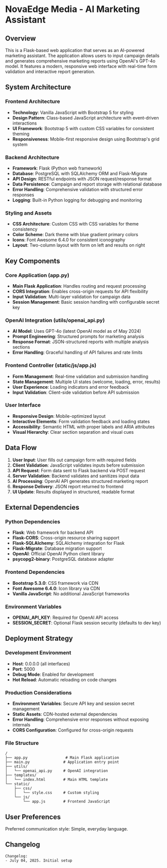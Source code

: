 # NovaEdge Media - AI Marketing Assistant

## Overview

This is a Flask-based web application that serves as an AI-powered marketing assistant. The application allows users to input campaign details and generates comprehensive marketing reports using OpenAI's GPT-4o model. It features a modern, responsive web interface with real-time form validation and interactive report generation.

## System Architecture

### Frontend Architecture
- **Technology**: Vanilla JavaScript with Bootstrap 5 for styling
- **Design Pattern**: Class-based JavaScript architecture with event-driven interactions
- **UI Framework**: Bootstrap 5 with custom CSS variables for consistent theming
- **Responsiveness**: Mobile-first responsive design using Bootstrap's grid system

### Backend Architecture
- **Framework**: Flask (Python web framework)
- **Database**: PostgreSQL with SQLAlchemy ORM and Flask-Migrate
- **API Design**: RESTful endpoints with JSON request/response format
- **Data Persistence**: Campaign and report storage with relational database
- **Error Handling**: Comprehensive validation with structured error responses
- **Logging**: Built-in Python logging for debugging and monitoring

### Styling and Assets
- **CSS Architecture**: Custom CSS with CSS variables for theme consistency
- **Color Scheme**: Dark theme with blue gradient primary colors
- **Icons**: Font Awesome 6.4.0 for consistent iconography
- **Layout**: Two-column layout with form on left and results on right

## Key Components

### Core Application (app.py)
- **Main Flask Application**: Handles routing and request processing
- **CORS Integration**: Enables cross-origin requests for API flexibility
- **Input Validation**: Multi-layer validation for campaign data
- **Session Management**: Basic session handling with configurable secret key

### OpenAI Integration (utils/openai_api.py)
- **AI Model**: Uses GPT-4o (latest OpenAI model as of May 2024)
- **Prompt Engineering**: Structured prompts for marketing analysis
- **Response Format**: JSON-structured reports with multiple analysis sections
- **Error Handling**: Graceful handling of API failures and rate limits

### Frontend Controller (static/js/app.js)
- **Form Management**: Real-time validation and submission handling
- **State Management**: Multiple UI states (welcome, loading, error, results)
- **User Experience**: Loading indicators and error feedback
- **Input Validation**: Client-side validation before API submission

### User Interface
- **Responsive Design**: Mobile-optimized layout
- **Interactive Elements**: Form validation feedback and loading states
- **Accessibility**: Semantic HTML with proper labels and ARIA attributes
- **Visual Hierarchy**: Clear section separation and visual cues

## Data Flow

1. **User Input**: User fills out campaign form with required fields
2. **Client Validation**: JavaScript validates inputs before submission
3. **API Request**: Form data sent to Flask backend via POST request
4. **Server Validation**: Backend validates and sanitizes input data
5. **AI Processing**: OpenAI API generates structured marketing report
6. **Response Delivery**: JSON report returned to frontend
7. **UI Update**: Results displayed in structured, readable format

## External Dependencies

### Python Dependencies
- **Flask**: Web framework for backend API
- **Flask-CORS**: Cross-origin resource sharing support
- **Flask-SQLAlchemy**: SQLAlchemy integration for Flask
- **Flask-Migrate**: Database migration support
- **OpenAI**: Official OpenAI Python client library
- **psycopg2-binary**: PostgreSQL database adapter

### Frontend Dependencies
- **Bootstrap 5.3.0**: CSS framework via CDN
- **Font Awesome 6.4.0**: Icon library via CDN
- **Vanilla JavaScript**: No additional JavaScript frameworks

### Environment Variables
- **OPENAI_API_KEY**: Required for OpenAI API access
- **SESSION_SECRET**: Optional Flask session security (defaults to dev key)

## Deployment Strategy

### Development Environment
- **Host**: 0.0.0.0 (all interfaces)
- **Port**: 5000
- **Debug Mode**: Enabled for development
- **Hot Reload**: Automatic reloading on code changes

### Production Considerations
- **Environment Variables**: Secure API key and session secret management
- **Static Assets**: CDN-hosted external dependencies
- **Error Handling**: Comprehensive error responses without exposing internals
- **CORS Configuration**: Configured for cross-origin requests

### File Structure
```
/
├── app.py                 # Main Flask application
├── main.py               # Application entry point
├── utils/
│   └── openai_api.py     # OpenAI integration
├── templates/
│   └── index.html        # Main HTML template
└── static/
    ├── css/
    │   └── style.css     # Custom styling
    └── js/
        └── app.js        # Frontend JavaScript
```

## User Preferences

Preferred communication style: Simple, everyday language.

## Changelog

```
Changelog:
- July 04, 2025. Initial setup
```